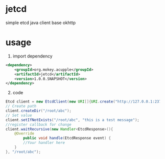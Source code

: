 # jetcd
simple etcd java client base okhttp

# usage
1. import dependency
```xml
<dependency>
    <groupId>org.mokey.acupple</groupId>
    <artifactId>jetcd</artifactId>
    <version>1.0.0.SNAPSHOT</version>
</dependency>
```
2. code
```java
Etcd client = new EtcdClient(new URI[]{URI.create("http://127.0.0.1:2379")});
// Create path
client.createDir("/root/abc");
// Set value
client.setIfNotExists("/root/abc", "this is a test message");
//register callback for change
client.waitRecursive(new Handler<EtcdResponse>(){
	@Override
		public void handle(EtcdResponse event) {
		//Your handler here
	}
}, "/root/abc");
```
